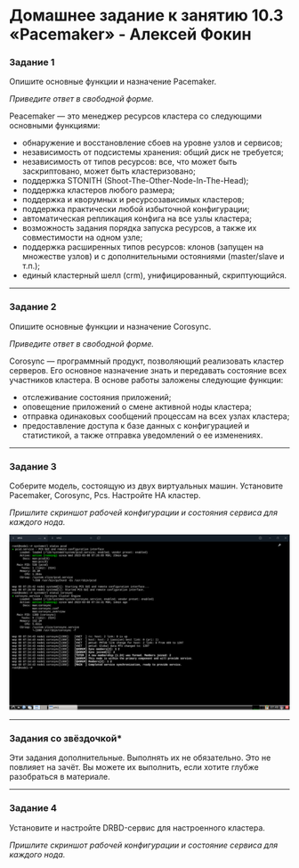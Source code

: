 # Домашнее задание к занятию 10.3 «Pacemaker» - Алексей Фокин

### Задание 1

Опишите основные функции и назначение Pacemaker.

*Приведите ответ в свободной форме.*

Peacemaker — это менеджер ресурсов кластера со следующими основными функциями:
* обнаружение и восстановление сбоев на уровне узлов и сервисов;
* независимость от подсистемы хранения: общий диск не требуется;
* независимость от типов ресурсов: все, что может быть заскриптовано, может быть кластеризовано;
* поддержка STONITH (Shoot-The-Other-Node-In-The-Head);
* поддержка кластеров любого размера;
* поддержка и кворумных и ресурсозависимых кластеров;
* поддержка практически любой избыточной конфигурации;
* автоматическая репликация конфига на все узлы кластера;
* возможность задания порядка запуска ресурсов, а также их совместимости на одном узле;
* поддержка расширенных типов ресурсов: клонов (запущен на множестве узлов) и с дополнительными остояниями (master/slave и т.п.);
* единый кластерный шелл (crm), унифицированный, скриптующийся.

---

### Задание 2

Опишите основные функции и назначение Corosync.

*Приведите ответ в свободной форме.*

Corosync — программный продукт, позволяющий реализовать кластер серверов. Его основное назначение знать и передавать состояние всех участников кластера.
В основе работы заложены следующие функции:
* отслеживание состояния приложений;
* оповещение приложений о смене активной ноды кластера;
* отправка одинаковых сообщений процессам на всех узлах кластера;
* предоставление доступа к базе данных с конфигурацией и статистикой, а также отправка уведомлений о ее изменениях.

---

### Задание 3

Соберите модель, состоящую из двух виртуальных машин. Установите Pacemaker, Corosync, Pcs. Настройте HA кластер.

*Пришлите скриншот рабочей конфигурации и состояния сервиса для каждого нода.*

![ ](image10.03/1.png)


---

### Задания со звёздочкой*
Эти задания дополнительные. Выполнять их не обязательно. Это не повлияет на зачёт. Вы можете их выполнить, если хотите глубже разобраться в материале.
 
---

### Задание 4

Установите и настройте DRBD-сервис для настроенного кластера.

*Пришлите скриншот рабочей конфигурации и состояние сервиса для каждого нода.*
